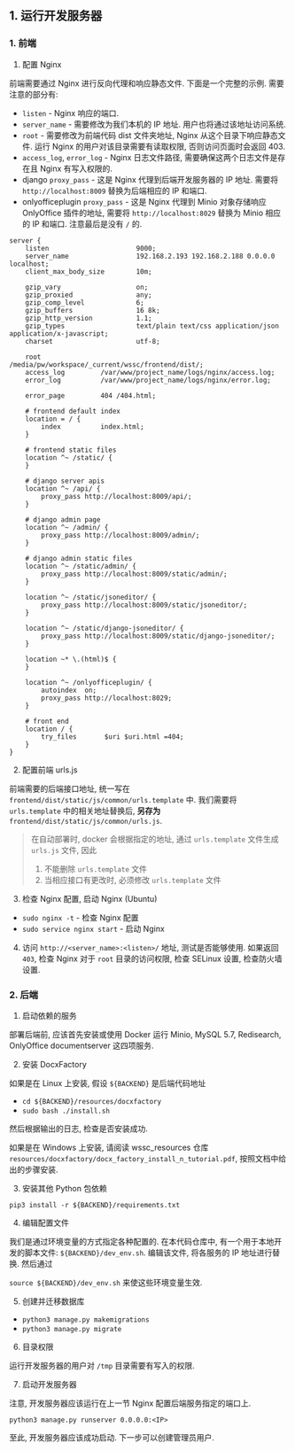 ## 1. 运行开发服务器

### 1. 前端

1. 配置 Nginx

前端需要通过 Nginx 进行反向代理和响应静态文件. 下面是一个完整的示例. 需要注意的部分有:

- `listen` - Nginx 响应的端口.
- `server_name` - 需要修改为我们本机的 IP 地址. 用户也将通过该地址访问系统.
- `root` - 需要修改为前端代码 dist 文件夹地址, Nginx 从这个目录下响应静态文件. 运行 Nginx 的用户对该目录需要有读取权限, 否则访问页面时会返回 403.
- `access_log`, `error_log` - Nginx 日志文件路径, 需要确保这两个日志文件是存在且 Nginx 有写入权限的.
- django `proxy_pass` - 这是 Nginx 代理到后端开发服务器的 IP 地址. 需要将 `http://localhost:8009` 替换为后端相应的 IP 和端口.
- onlyofficeplugin `proxy_pass` - 这是 Nginx 代理到 Minio 对象存储响应 OnlyOffice 插件的地址, 需要将 `http://localhost:8029` 替换为 Minio 相应的 IP 和端口. 注意最后是没有 `/` 的.

```
server {
    listen                      9000;
    server_name                 192.168.2.193 192.168.2.188 0.0.0.0 localhost;
    client_max_body_size        10m;

    gzip_vary                   on;
    gzip_proxied                any;
    gzip_comp_level             6;
    gzip_buffers                16 8k;
    gzip_http_version           1.1;
    gzip_types                  text/plain text/css application/json application/x-javascript;
    charset                     utf-8;

    root               /media/pw/workspace/_current/wssc/frontend/dist/;
    access_log         /var/www/project_name/logs/nginx/access.log;
    error_log          /var/www/project_name/logs/nginx/error.log;

    error_page         404 /404.html;

    # frontend default index
    location = / {
        index          index.html;
    }

    # frontend static files
    location ^~ /static/ {
    }

    # django server apis
    location ^~ /api/ {
        proxy_pass http://localhost:8009/api/;
    }

    # django admin page
    location ^~ /admin/ {
        proxy_pass http://localhost:8009/admin/;
    }

    # django admin static files
    location ^~ /static/admin/ {
        proxy_pass http://localhost:8009/static/admin/;
    }

    location ^~ /static/jsoneditor/ {
        proxy_pass http://localhost:8009/static/jsoneditor/;
    }

    location ^~ /static/django-jsoneditor/ {
        proxy_pass http://localhost:8009/static/django-jsoneditor/;
    }

    location ~* \.(html)$ {
    }
    
    location ^~ /onlyofficeplugin/ {
        autoindex  on;
        proxy_pass http://localhost:8029;
    }
 
    # front end
    location / {
        try_files       $uri $uri.html =404;
    }
}

```

2. 配置前端 urls.js
 
前端需要的后端接口地址, 统一写在 `frontend/dist/static/js/common/urls.template` 中. 我们需要将 `urls.template` 中的相关地址替换后, __另存为__ `frontend/dist/static/js/common/urls.js`. 

>
> 在自动部署时, docker 会根据指定的地址, 通过 `urls.template` 文件生成 `urls.js` 文件, 因此
> 1. 不能删除 `urls.template` 文件
> 2. 当相应接口有更改时, 必须修改 `urls.template` 文件
> 

3. 检查 Nginx 配置, 启动 Nginx (Ubuntu)

- `sudo nginx -t` - 检查 Nginx 配置
- `sudo service nginx start` - 启动 Nginx 

4. 访问 `http://<server_name>:<listen>/` 地址, 测试是否能够使用. 如果返回 `403`, 检查 Nginx 对于 `root` 目录的访问权限, 检查 SELinux 设置, 检查防火墙设置.

### 2. 后端

1. 启动依赖的服务

部署后端前, 应该首先安装或使用 Docker 运行 Minio, MySQL 5.7, Redisearch, OnlyOffice documentserver 这四项服务.

2. 安装 DocxFactory

如果是在 Linux 上安装, 假设 `${BACKEND}` 是后端代码地址

- `cd ${BACKEND}/resources/docxfactory`
- `sudo bash ./install.sh`

然后根据输出的日志, 检查是否安装成功.

如果是在 Windows 上安装, 请阅读 wssc_resources 仓库 `resources/docxfactory/docx_factory_install_n_tutorial.pdf`, 按照文档中给出的步骤安装.

3. 安装其他 Python 包依赖

`pip3 install -r ${BACKEND}/requirements.txt`

4. 编辑配置文件

我们是通过环境变量的方式指定各种配置的. 在本代码仓库中, 有一个用于本地开发的脚本文件: `${BACKEND}/dev_env.sh`. 编辑该文件, 将各服务的 IP 地址进行替换. 然后通过 

`source ${BACKEND}/dev_env.sh` 来使这些环境变量生效.

5. 创建并迁移数据库

- `python3 manage.py makemigrations`
- `python3 manage.py migrate`

6. 目录权限

运行开发服务器的用户对 `/tmp` 目录需要有写入的权限.

7. 启动开发服务器

注意, 开发服务器应该运行在上一节 Nginx 配置后端服务指定的端口上.

`python3 manage.py runserver 0.0.0.0:<IP>`

至此, 开发服务器应该成功启动. 下一步可以创建管理员用户.

